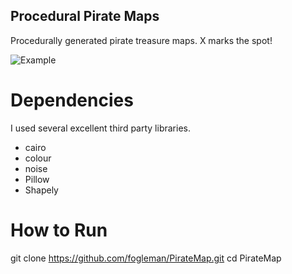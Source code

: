 ## Procedural Pirate Maps

Procedurally generated pirate treasure maps. X marks the spot!

![Example](http://i.imgur.com/9c0RMuj.png)

# Dependencies

I used several excellent third party libraries.

- cairo
- colour
- noise
- Pillow
- Shapely

# How to Run

  git clone https://github.com/fogleman/PirateMap.git
  cd PirateMap
  
